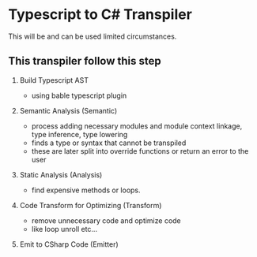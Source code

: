 # Typescript to C# Transpiler

This will be and can be used limited circumstances.

## This transpiler follow this step

1. Build Typescript AST

   - using bable typescript plugin

2. Semantic Analysis (Semantic)

   - process adding necessary modules and module context linkage, type inference, type lowering
   - finds a type or syntax that cannot be transpiled
   - these are later split into override functions or return an error to the user

3. Static Analysis (Analysis)

   - find expensive methods or loops.

4. Code Transform for Optimizing (Transform)

   - remove unnecessary code and optimize code
   - like loop unroll etc...

5. Emit to CSharp Code (Emitter)
